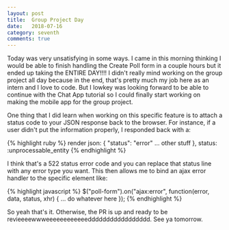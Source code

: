 ```yaml
---
layout: post
title:  Group Project Day
date:   2018-07-16
category: seventh
comments: true
---
```


Today was very unsatisfying in some ways. I came in this morning thinking I would be able to finish handling the Create Poll form in a couple hours but it ended up taking the ENTIRE DAY!!!! I didn't really mind working on the group project all day because in the end, that's pretty much my job here as an intern and I love to code. But I lowkey was looking forward to be able to continue with the Chat App tutorial so I could finally start working on making the mobile app for the group project. 

One thing that I did learn when working on this specific feature is to attach a status code to your JSON response back to the browser. For instance, if a user didn't put the information properly, I responded back with a:

{% highlight ruby %}
render json: {
    "status": "error"
    ... other stuff
}, status: :unprocessable_entity
{% endhighlight %}

I think that's a 522 status error code and you can replace that status line with any error type you want. This then allows me to bind an ajax error handler to the specific element like:

{% highlight javascript %}
$("poll-form").on("ajax:error", function(error, data, status, xhr) {
    ... do whatever here
});
{% endhighlight %}

So yeah that's it. Otherwise, the PR is up and ready to be revieeeewwweeeeeeeeeeeeddddddddddddddddd. See ya tomorrow.